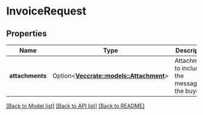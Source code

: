 # InvoiceRequest

## Properties

Name | Type | Description | Notes
------------ | ------------- | ------------- | -------------
**attachments** | Option<[**Vec<crate::models::Attachment>**](Attachment.md)> | Attachments to include in the message to the buyer. | [optional]

[[Back to Model list]](../README.md#documentation-for-models) [[Back to API list]](../README.md#documentation-for-api-endpoints) [[Back to README]](../README.md)


